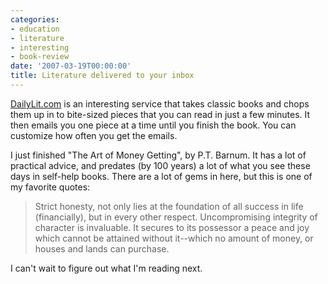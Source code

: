 ```yaml
---
categories:
- education
- literature
- interesting
- book-review
date: '2007-03-19T00:00:00'
title: Literature delivered to your inbox
---
```



[DailyLit.com](http://dailylit.com) is an interesting service that takes classic books and chops them up in to bite-sized pieces that you can read in just a few minutes. It then emails you one piece at a time until you finish the book. You can customize how often you get the emails.

I just finished "The Art of Money Getting", by P.T. Barnum. It has a lot of practical advice, and predates (by 100 years) a lot of what you see these days in self-help books. There are a lot of gems in here, but this is one of my favorite quotes:

> Strict honesty, not only lies at the foundation of all success in life (financially), but in every other respect. Uncompromising integrity of character is invaluable. It secures to its possessor a peace and joy which cannot be attained without it--which no amount of money, or houses and lands can purchase.

I can't wait to figure out what I'm reading next.
